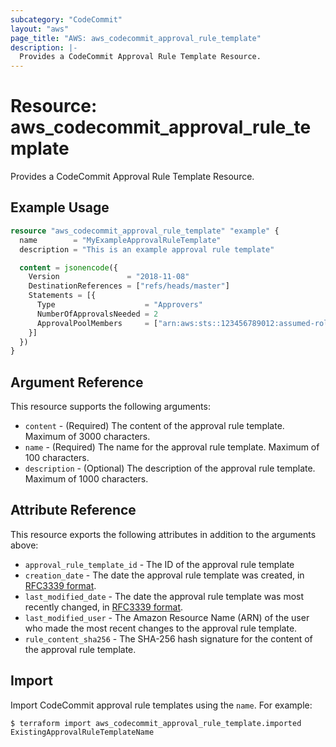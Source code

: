 ```yaml
---
subcategory: "CodeCommit"
layout: "aws"
page_title: "AWS: aws_codecommit_approval_rule_template"
description: |-
  Provides a CodeCommit Approval Rule Template Resource.
---
```


# Resource: aws_codecommit_approval_rule_template

Provides a CodeCommit Approval Rule Template Resource.

## Example Usage

```terraform
resource "aws_codecommit_approval_rule_template" "example" {
  name        = "MyExampleApprovalRuleTemplate"
  description = "This is an example approval rule template"

  content = jsonencode({
    Version               = "2018-11-08"
    DestinationReferences = ["refs/heads/master"]
    Statements = [{
      Type                    = "Approvers"
      NumberOfApprovalsNeeded = 2
      ApprovalPoolMembers     = ["arn:aws:sts::123456789012:assumed-role/CodeCommitReview/*"]
    }]
  })
}
```

## Argument Reference

This resource supports the following arguments:

* `content` - (Required) The content of the approval rule template. Maximum of 3000 characters.
* `name` - (Required) The name for the approval rule template. Maximum of 100 characters.
* `description` - (Optional) The description of the approval rule template. Maximum of 1000 characters.

## Attribute Reference

This resource exports the following attributes in addition to the arguments above:

* `approval_rule_template_id` - The ID of the approval rule template
* `creation_date` - The date the approval rule template was created, in [RFC3339 format](https://tools.ietf.org/html/rfc3339#section-5.8).
* `last_modified_date` - The date the approval rule template was most recently changed, in [RFC3339 format](https://tools.ietf.org/html/rfc3339#section-5.8).
* `last_modified_user` - The Amazon Resource Name (ARN) of the user who made the most recent changes to the approval rule template.
* `rule_content_sha256` - The SHA-256 hash signature for the content of the approval rule template.

## Import

Import CodeCommit approval rule templates using the `name`. For example:

```
$ terraform import aws_codecommit_approval_rule_template.imported ExistingApprovalRuleTemplateName
```
